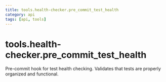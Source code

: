 ```yaml
---
title: tools.health-checker.pre_commit_test_health
category: api
tags: [api, tools]
---
```


# tools.health-checker.pre_commit_test_health

Pre-commit hook for test health checking.
Validates that tests are properly organized and functional.

